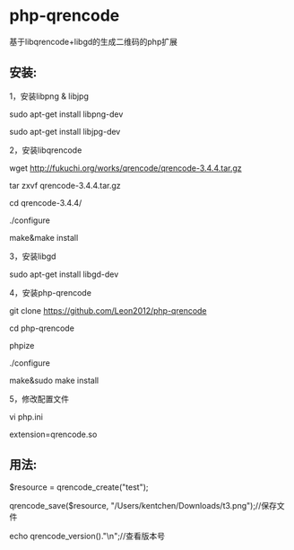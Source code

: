 # php-qrencode

基于libqrencode+libgd的生成二维码的php扩展


## 安装:

1，安装libpng & libjpg

sudo apt-get install libpng-dev

sudo apt-get install libjpg-dev

2，安装libqrencode

wget http://fukuchi.org/works/qrencode/qrencode-3.4.4.tar.gz

tar zxvf qrencode-3.4.4.tar.gz

cd qrencode-3.4.4/

./configure

make&make install

3，安装libgd

sudo apt-get install libgd-dev

4，安装php-qrencode

git clone https://github.com/Leon2012/php-qrencode

cd php-qrencode

phpize

./configure

make&sudo make install

5，修改配置文件

vi php.ini

extension=qrencode.so


## 用法:

$resource = qrencode_create("test");

qrencode_save($resource, "/Users/kentchen/Downloads/t3.png");//保存文件

echo qrencode_version()."\n";//查看版本号